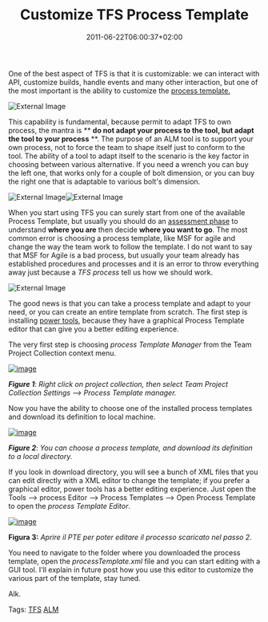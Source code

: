 ﻿---
title: "Customize TFS Process Template"
description: ""
date: 2011-06-22T06:00:37+02:00
draft: false
tags: [ALM,Process Template,Tfs]
categories: [Team Foundation Server]
---
One of the best aspect of TFS is that it is customizable: we can interact with API, customize builds, handle events and many other interaction, but one of the most important is the ability to customize the [process template.](http://msdn.microsoft.com/en-us/vstudio/aa718795)

![External Image](http://www.gorpal.com/Resources/Images/BridgingGap.jpg)

This capability is fundamental, because permit to adapt TFS to own process, the mantra is ** **do not adapt your process to the tool, but adapt the tool to your process** **. The purpose of an ALM tool is to support your own process, not to force the team to shape itself just to conform to the tool. The ability of a tool to adapt itself to the scenario is the key factor in choosing between various alternative. If you need a wrench you can buy the left one, that works only for a couple of bolt dimension, or you can buy the right one that is adaptable to various bolt's dimension.

![External Image](http://withfriendship.com/images/d/19200/Wrench-image.jpg)![External Image](http://wiki.teamfortress.com/w/images/thumb/0/0e/Wrench_IMG.png/250px-Wrench_IMG.png)

When you start using TFS you can surely start from one of the available Process Template, but usually you should do an [assessment phase](https://www.microsoft.com/assess/Pages/CapabilityTypeSelection.aspx?CatID=912aa1c7-813c-4e30-be0c-02d3f4daa68e) to understand **where you are** then decide **where you want to go**. The most common error is choosing a process template, like MSF for agile and change the way the team work to follow the template. I do not want to say that MSF for Agile is a bad process, but usually your team already has established procedures and processes and it is an error to throw everything away just because a *TFS process* tell us how we should work.

![External Image](http://www.vectorstock.com/assets/preview/251572/business-team-solution-in-process-management-flowc-vector.jpg)

The good news is that you can take a process template and adapt to your need, or you can create an entire template from scratch. The first step is installing [power tools](http://visualstudiogallery.msdn.microsoft.com/c255a1e4-04ba-4f68-8f4e-cd473d6b971f), because they have a graphical Process Template editor that can give you a better editing experience.

The very first step is choosing *process Template Manager* from the Team Project Collection context menu.

[![image](http://blogs.ugidotnet.org/images/blogs_ugidotnet_org/rgm/Windows-Live-Writer/Tfs-e-customizzazione-del-process-templa_93B5/image_thumb.png "image")](http://blogs.ugidotnet.org/images/blogs_ugidotnet_org/rgm/Windows-Live-Writer/Tfs-e-customizzazione-del-process-templa_93B5/image_2.png)

 ***Figure 1***: *Right click on project collection, then select Team Project Collection Settings –&gt; Process Template manager.*

Now you have the ability to choose one of the installed process templates and download its definition to local machine.

[![image](http://blogs.ugidotnet.org/images/blogs_ugidotnet_org/rgm/Windows-Live-Writer/Tfs-e-customizzazione-del-process-templa_93B5/image_thumb_1.png "image")](http://blogs.ugidotnet.org/images/blogs_ugidotnet_org/rgm/Windows-Live-Writer/Tfs-e-customizzazione-del-process-templa_93B5/image_4.png)

 ***Figure 2***: *You can choose a process template, and download its definition to a local directory.*

If you look in download directory, you will see a bunch of XML files that you can edit directly with a XML editor to change the template; if you prefer a graphical editor, power tools has a better editing experience. Just open the Tools –&gt; process Editor –&gt; Process Templates –&gt; Open Process Template to open the *process Template Editor*.

[![image](http://blogs.ugidotnet.org/images/blogs_ugidotnet_org/rgm/Windows-Live-Writer/Tfs-e-customizzazione-del-process-templa_93B5/image_thumb_2.png "image")](http://blogs.ugidotnet.org/images/blogs_ugidotnet_org/rgm/Windows-Live-Writer/Tfs-e-customizzazione-del-process-templa_93B5/image_6.png)

 **Figura 3:** *Aprire il PTE per poter editare il processo scaricato nel passo 2.*

You need to navigate to the folder where you downloaded the process template, open the *processTemplate.xml* file and you can start editing with a GUI tool. I'll explain in future post how you use this editor to customize the various part of the template, stay tuned.

Alk.

Tags: [TFS](http://technorati.com/tag/TFS) [ALM](http://technorati.com/tag/ALM)

